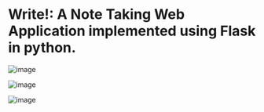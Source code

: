 # Write!: A Note Taking Web Application implemented using Flask in python.

![image](https://user-images.githubusercontent.com/49844601/181767169-a7ca4f7e-31c9-46eb-a860-bab2878d3101.png)

![image](https://user-images.githubusercontent.com/49844601/181767255-5f23cdb8-0fb4-4776-8f4a-54c3dc3c7ad1.png)

![image](https://user-images.githubusercontent.com/49844601/181767480-8e9fed36-bbdb-47f5-880e-0f5d28817609.png)

